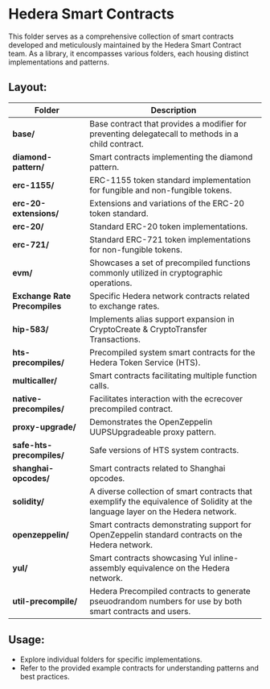 # Hedera Smart Contracts

This folder serves as a comprehensive collection of smart contracts developed and meticulously maintained by the Hedera Smart Contract team. As a library, it encompasses various folders, each housing distinct implementations and patterns.

## Layout:

| Folder                        | Description                                                                                                                     |
| ----------------------------- | ------------------------------------------------------------------------------------------------------------------------------- |
| **base/**                     | Base contract that provides a modifier for preventing delegatecall to methods in a child contract.                              |
| **diamond-pattern/**          | Smart contracts implementing the diamond pattern.                                                                               |
| **erc-1155/**                 | ERC-1155 token standard implementation for fungible and non-fungible tokens.                                                    |
| **erc-20-extensions/**        | Extensions and variations of the ERC-20 token standard.                                                                         |
| **erc-20/**                   | Standard ERC-20 token implementations.                                                                                          |
| **erc-721/**                  | Standard ERC-721 token implementations for non-fungible tokens.                                                                 |
| **evm/**                      | Showcases a set of precompiled functions commonly utilized in cryptographic operations.                                         |
| **Exchange Rate Precompiles** | Specific Hedera network contracts related to exchange rates.                                                                    |
| **hip-583/**                  | Implements alias support expansion in CryptoCreate & CryptoTransfer Transactions.                                               |
| **hts-precompiles/**          | Precompiled system smart contracts for the Hedera Token Service (HTS).                                                          |
| **multicaller/**              | Smart contracts facilitating multiple function calls.                                                                           |
| **native-precompiles/**       | Facilitates interaction with the ecrecover precompiled contract.                                                                |
| **proxy-upgrade/**            | Demonstrates the OpenZeppelin UUPSUpgradeable proxy pattern.                                                                    |
| **safe-hts-precompiles/**     | Safe versions of HTS system contracts.                                                                                          |
| **shanghai-opcodes/**         | Smart contracts related to Shanghai opcodes.                                                                                    |
| **solidity/**                 | A diverse collection of smart contracts that exemplify the equivalence of Solidity at the language layer on the Hedera network. |
| **openzeppelin/**             | Smart contracts demonstrating support for OpenZeppelin standard contracts on the Hedera network.                                |
| **yul/**                      | Smart contracts showcasing Yul inline-assembly equivalence on the Hedera network.                                               |
| **util-precompile/**          | Hedera Precompiled contracts to generate pseuodrandom numbers for use by both smart contracts and users.                        |

## Usage:

- Explore individual folders for specific implementations.
- Refer to the provided example contracts for understanding patterns and best practices.
